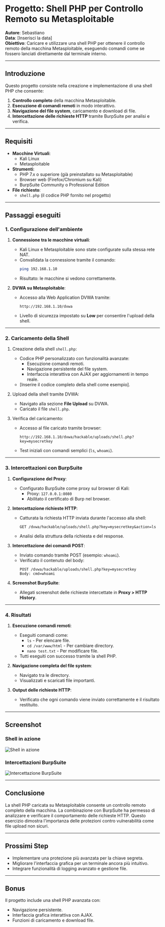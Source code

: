 # Progetto: Shell PHP per Controllo Remoto su Metasploitable

**Autore**: Sebastiano  
**Data**: [Inserisci la data]  
**Obiettivo**: Caricare e utilizzare una shell PHP per ottenere il controllo remoto della macchina Metasploitable, eseguendo comandi come se fossero lanciati direttamente dal terminale interno.

---

## **Introduzione**
Questo progetto consiste nella creazione e implementazione di una shell PHP che consente:
1. **Controllo completo** della macchina Metasploitable.
2. **Esecuzione di comandi remoti** in modo interattivo.
3. **Navigazione del file system**, caricamento e download di file.
4. **Intercettazione delle richieste HTTP** tramite BurpSuite per analisi e verifica.

---

## **Requisiti**
- **Macchine Virtuali**:
  - Kali Linux
  - Metasploitable
- **Strumenti**:
  - PHP 7.x o superiore (già preinstallato su Metasploitable)
  - Browser web (Firefox/Chromium su Kali)
  - BurpSuite Community o Professional Edition
- **File richiesto**:
  - `shell.php` (il codice PHP fornito nel progetto)

---

## **Passaggi eseguiti**

### **1. Configurazione dell'ambiente**
1. **Connessione tra le macchine virtuali**:
   - Kali Linux e Metasploitable sono state configurate sulla stessa rete NAT.
   - Convalidata la connessione tramite il comando:
     ```bash
     ping 192.168.1.10
     ```
   - Risultato: le macchine si vedono correttamente.

2. **DVWA su Metasploitable**:
   - Accesso alla Web Application DVWA tramite:
     ```
     http://192.168.1.10/dvwa
     ```
   - Livello di sicurezza impostato su **Low** per consentire l'upload della shell.

---

### **2. Caricamento della Shell**
1. Creazione della shell `shell.php`:
   - Codice PHP personalizzato con funzionalità avanzate:
     - Esecuzione comandi remoti.
     - Navigazione persistente del file system.
     - Interfaccia interattiva con AJAX per aggiornamenti in tempo reale.
   - [Inserire il codice completo della shell come esempio].

2. Upload della shell tramite DVWA:
   - Navigato alla sezione **File Upload** su DVWA.
   - Caricato il file `shell.php`.

3. Verifica del caricamento:
   - Accesso al file caricato tramite browser:
     ```
     http://192.168.1.10/dvwa/hackable/uploads/shell.php?key=mysecretkey
     ```
   - Test iniziali con comandi semplici (`ls`, `whoami`).

---

### **3. Intercettazioni con BurpSuite**
1. **Configurazione del Proxy**:
   - Configurato BurpSuite come proxy sul browser di Kali:
     - Proxy: `127.0.0.1:8080`
     - Abilitato il certificato di Burp nel browser.

2. **Intercettazione richieste HTTP**:
   - Catturata la richiesta HTTP inviata durante l'accesso alla shell:
     ```
     GET /dvwa/hackable/uploads/shell.php?key=mysecretkey&action=ls
     ```
   - Analisi della struttura della richiesta e del response.

3. **Intercettazione dei comandi POST**:
   - Inviato comando tramite POST (esempio: `whoami`).
   - Verificato il contenuto del body:
     ```
     POST /dvwa/hackable/uploads/shell.php?key=mysecretkey
     Body: cmd=whoami
     ```

4. **Screenshot BurpSuite**:
   - Allegati screenshot delle richieste intercettate in **Proxy > HTTP History**.

---

### **4. Risultati**
1. **Esecuzione comandi remoti**:
   - Eseguiti comandi come:
     - `ls` - Per elencare file.
     - `cd /var/www/html` - Per cambiare directory.
     - `nano test.txt` - Per modificare file.
   - Tutti eseguiti con successo tramite la shell PHP.

2. **Navigazione completa del file system**:
   - Navigato tra le directory.
   - Visualizzati e scaricati file importanti.

3. **Output delle richieste HTTP**:
   - Verificato che ogni comando viene inviato correttamente e il risultato restituito.

---

## **Screenshot**
### **Shell in azione**
![Shell in azione](inserire-percorso-immagine)

### **Intercettazioni BurpSuite**
![Intercettazione BurpSuite](inserire-percorso-immagine)

---

## **Conclusione**
La shell PHP caricata su Metasploitable consente un controllo remoto completo della macchina. La combinazione con BurpSuite ha permesso di analizzare e verificare il comportamento delle richieste HTTP. Questo esercizio dimostra l'importanza delle protezioni contro vulnerabilità come file upload non sicuri.

---

## **Prossimi Step**
- Implementare una protezione più avanzata per la chiave segreta.
- Migliorare l'interfaccia grafica per un terminale ancora più intuitivo.
- Integrare funzionalità di logging avanzato e gestione file.

---

## **Bonus**
Il progetto include una shell PHP avanzata con:
- Navigazione persistente.
- Interfaccia grafica interattiva con AJAX.
- Funzioni di caricamento e download file.
